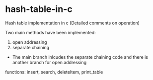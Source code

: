 # hash-table-in-c
Hash table implementation in c (Detailed comments on operation) 


Two main methods have been implemented: 
1) open addressing
2) separate chaining

* The main branch inlcudes the separate chaining code and there is another branch for open addressing

functions: insert, search, deleteItem, print_table

